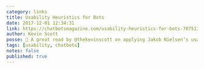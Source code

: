 ```yaml
---
category: links
title: Usability Heuristics for Bots
date: 2017-12-01 12:34:31
link: https://chatbotsmagazine.com/usability-heuristics-for-bots-7075132d2c92
author: Kevin Scott
posse: 🔗 A great read by @thekevinscott on applying Jakob Nielsen’s usability heuristics to chatbot design. Includes a handful of examples too.
tags: [usability, chatbots]
notes: false
published: true
---
```

